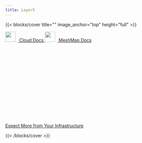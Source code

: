 ```yaml
---
title: Layer5
---
```


{{< blocks/cover title="" image_anchor="top" height="full" >}}

<!-- <h1 style="font-weight:800;margin-bottom: 4rem;font-size:5rem;">Expect More from Your Infrastructure</h1> -->
<div>
<a class="btn btn-lg btn-primary me-3 mb-4 l5btn"
  href="/cloud">
    <img src="images/5-light-no-trim.svg" 
      style="width: 2rem; margin-right: .5rem;" />
  Cloud Docs
  <i class="fas fa-arrow-alt-circle-right ms-2"></i>
</a>
<a class="btn btn-lg btn-secondary me-3 mb-4 l5btn"
  href="/meshmap">
  <img src="images/meshmap-alt.svg" 
    style="width: 2rem; margin-right: .5rem;" />
  MeshMap Docs
  <i class="fas fa-arrow-alt-circle-right ms-2"></i>
</a>
</div>

<div style="margin-top:25%;padding-top:25%"><a href="/cloud" class="dash">Expect More from Your Infrastructure</a> </div>


<div class="dash-tangle"></div>
<div class="dash-ircle"></div>

{{< /blocks/cover >}}

<!-- 

{{% blocks/lead color="primary" %}}
Jump right in and learn about Layer5.
{{< blocks/link-down color="info" >}}

{{% /blocks/lead %}}


{{% blocks/section color="dark" type="row" %}}
{{% blocks/feature icon="fa-lightbulb" title="New chair metrics!" %}}
The Goldydocs UI now shows chair size metrics by default.

Please follow this space for updates!
{{% /blocks/feature %}}


{{% blocks/feature icon="fab fa-github" title="Contributions welcome!" url="https://github.com/google/docsy-example" %}}
We do a [Pull Request](https://github.com/google/docsy-example/pulls) contributions workflow on **GitHub**. New users are always welcome!
{{% /blocks/feature %}}


{{% blocks/feature icon="fab fa-twitter" title="Follow us on Twitter!" url="https://twitter.com/docsydocs" %}}
For announcement of latest features etc.
{{% /blocks/feature %}}


{{% /blocks/section %}}


{{% blocks/section %}}
This is the second section
{.h1 .text-center}
{{% /blocks/section %}}


{{% blocks/section type="row" %}}

{{% blocks/feature icon="fab fa-app-store-ios" title="Download **from AppStore**" %}}
Get the Goldydocs app!
{{% /blocks/feature %}}

{{% blocks/feature icon="fab fa-github" title="Contributions welcome!"
    url="https://github.com/google/docsy-example" %}}
We do a [Pull Request](https://github.com/google/docsy-example/pulls)
contributions workflow on **GitHub**. New users are always welcome!
{{% /blocks/feature %}}

{{% blocks/feature icon="fab fa-twitter" title="Follow us on Twitter!"
    url="https://twitter.com/GoHugoIO" %}}
For announcement of latest features etc.
{{% /blocks/feature %}}

{{% /blocks/section %}}


{{% blocks/section %}}
This is the another section
{.h1 .text-center}
{{% /blocks/section %}} -->